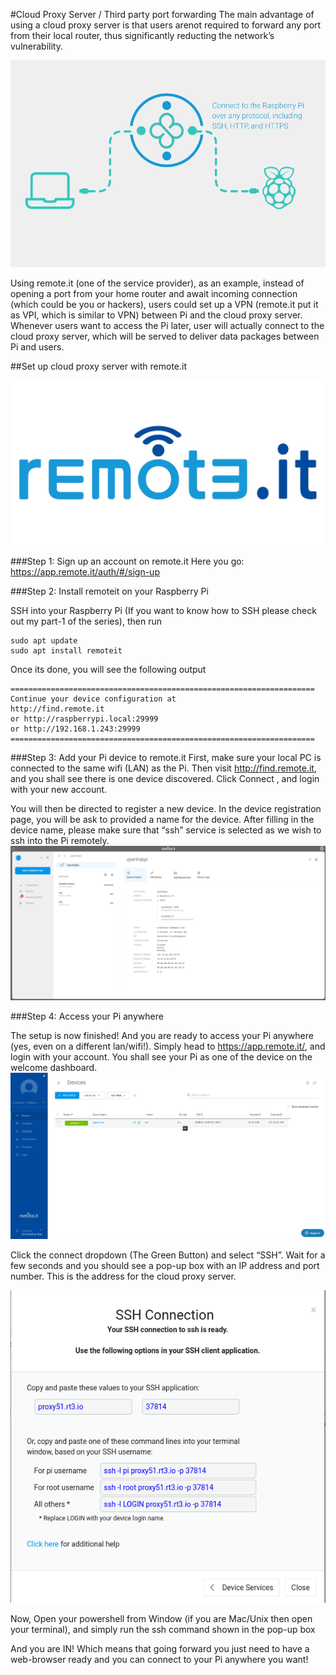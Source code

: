#Cloud Proxy Server / Third party port forwarding 
The main advantage of using a cloud proxy server is that users arenot required to forward any port from their local router, thus significantly reducting the network’s vulnerability.

![remote.it](remote_it.png)

Using remote.it (one of the service provider), as an example, instead of opening a port from your home router and await incoming connection (which could be you or hackers), users could set up a VPN (remote.it put it as VPI, which is similar to VPN) between Pi and the cloud proxy server. Whenever users want to access the Pi later, user will actually connect to the cloud proxy server, which will be served to deliver data packages between Pi and users.

##Set up cloud proxy server with remote.it

![remote_it_logo](logo.jpeg)

###Step 1: Sign up an account on remote.it
Here you go: https://app.remote.it/auth/#/sign-up

###Step 2: Install remoteit on your Raspberry Pi

SSH into your Raspberry Pi (If you want to know how to SSH please check out my part-1 of the series), then run

```shell
sudo apt update
sudo apt install remoteit
```

Once its done, you will see the following output
```shell
====================================================================
Continue your device configuration at 
http://find.remote.it
or http://raspberrypi.local:29999
or http://192.168.1.243:29999
====================================================================
```

###Step 3: Add your Pi device to remote.it
First, make sure your local PC is connected to the same wifi (LAN) as the Pi. Then visit http://find.remote.it, and you shall see there is one device discovered. Click Connect , and login with your new account.

You will then be directed to register a new device. In the device registration page, you will be ask to provided a name for the device. After filling in the device name, please make sure that “ssh” service is selected as we wish to ssh into the Pi remotely.
![config](config.png)

###Step 4: Access your Pi anywhere

The setup is now finished! And you are ready to access your Pi anywhere (yes, even on a different lan/wifi!). Simply head to https://app.remote.it/, and login with your account. You shall see your Pi as one of the device on the welcome dashboard.
![dashboard](dashboard.png)

Click the connect dropdown (The Green Button) and select “SSH”. Wait for a few seconds and you should see a pop-up box with an IP address and port number. This is the address for the cloud proxy server.

![ssh](ssh.png)

Now, Open your powershell from Window (if you are Mac/Unix then open your terminal), and simply run the ssh command shown in the pop-up box

And you are IN! Which means that going forward you just need to have a web-browser ready and you can connect to your Pi anywhere you want!
